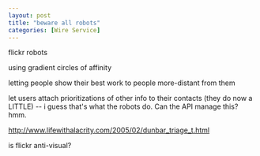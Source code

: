 ```yaml
---
layout: post
title: "beware all robots"
categories: [Wire Service]
---
```

flickr robots

using gradient circles of affinity

letting people show their best work to people more-distant from them

let users attach prioritizations of other info to their contacts (they do now a LITTLE) -- i guess that's what the robots do. Can the API manage this? hmm.

http://www.lifewithalacrity.com/2005/02/dunbar_triage_t.html

is flickr anti-visual?


<!--more-->

